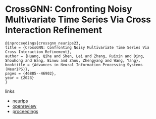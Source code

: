 # CrossGNN: Confronting Noisy Multivariate Time Series Via Cross Interaction Refinement

```
@inproceedings{crossgnn_neurips23,
title = {CrossGNN: Confronting Noisy Multivariate Time Series Via Cross Interaction Refinement},
author = {Huang, Qihe and Shen, Lei and Zhang, Ruixin and Ding, Shouhong and Wang, Binwu and Zhou, Zhengyang and Wang, Yang},
booktitle = {Advances in Neural Information Processing Systems (NeurIPS)},
pages = {46885--46902},
year = {2023}
}
```

links
- [neurips](https://nips.cc/Conferences/2023/Schedule?showEvent=70010)
- [openreview](https://openreview.net/forum?id=xOzlW2vUYc)
- [proceedings](https://papers.nips.cc//paper_files/paper/2023/hash/9278abf072b58caf21d48dd670b4c721-Abstract-Conference.html)
